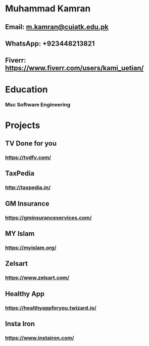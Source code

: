 # Muhammad Kamran
## Email: m.kamran@cuiatk.edu.pk
## WhatsApp: +923448213821
## Fiverr: https://www.fiverr.com/users/kami_uetian/
# Education
### Msc Software Engineering
# Projects
## TV Done for you
### https://tvdfy.com/
## TaxPedia
### http://taxpedia.in/
## GM Insurance
### https://gminsuranceservices.com/
## MY Islam
### https://myislam.org/
## Zelsart
### https://www.zelsart.com/
## Healthy App
### https://healthyappforyou.twizard.io/
## Insta Iron
### https://www.instairon.com/

